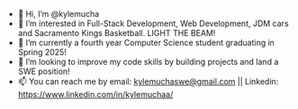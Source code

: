 - 👋 Hi, I’m @kylemucha
- 👀 I’m interested in Full-Stack Development, Web Development, JDM cars and Sacramento Kings Basketball. LIGHT THE BEAM!
- 🌱 I’m currently a fourth year Computer Science student graduating in Spring 2025!
- 💞️ I’m looking to improve my code skills by building projects and land a SWE position!
- 📫 You can reach me by email: kylemuchaswe@gmail.com || Linkedin: https://www.linkedin.com/in/kylemuchaa/

<!---
kylemucha/kylemucha is a ✨ special ✨ repository because its `README.md` (this file) appears on your GitHub profile.
You can click the Preview link to take a look at your changes.
--->
